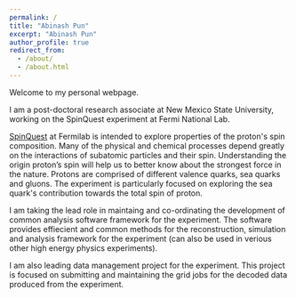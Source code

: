 ```yaml
---
permalink: /
title: "Abinash Pun"
excerpt: "Abinash Pun"
author_profile: true
redirect_from: 
  - /about/
  - /about.html
---
```


Welcome to my personal webpage.

I am a post-doctoral research associate at New Mexico State University, working on the SpinQuest experiment at Fermi National Lab.

[SpinQuest](https://spinquest.fnal.gov/) at Fermilab is intended to explore properties of the proton's spin composition. Many of the physical and chemical processes depend greatly on the interactions of subatomic particles and their spin. Understanding the origin proton’s spin will help us to better know about the strongest force in the nature. Protons are comprised of different valence quarks, sea quarks and gluons. The experiment is particularly focused on exploring the sea quark's contribution towards the total spin of proton. 

I am taking the lead role in maintaing and co-ordinating the development of common analysis software framework for the experiment. The software provides effiecient and common methods for the reconstruction, simulation and analysis framework for the experiment (can also be used in verious other high energy physics experiments). 

I am also leading data management project for the experiment. This project is focused on submitting and maintaining the grid jobs for the decoded data produced from the experiment.

